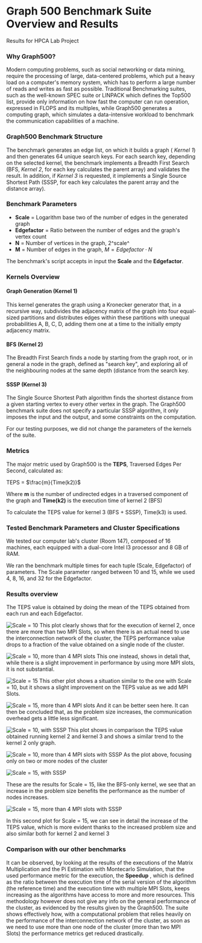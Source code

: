 # Graph 500 Benchmark Suite Overview and Results
Results for HPCA Lab Project


### Why Graph500?
Modern computing problems, such as social networking or data mining, require the processing of large, data-centered problems, which put a heavy load on a computer's memory system, which has to perform a large number of reads and writes as fast as possible. 
Traditional Benchmarking suites, such as the well-known SPEC suite or LINPACK which defines the Top500 list, provide only information on how fast the computer can run operation, expressed in FLOPS and its multiples, while Graph500 generates a computing graph, which simulates a data-intensive workload to benchmark the communication capabilities of a machine.

### Graph500 Benchmark Structure
The benchmark generates an edge list, on which it builds a graph ( *Kernel 1*) and then generates 64 unique search keys. For each search key, depending on the selected kernel, the benchmark implements a Breadth First Search (BFS, *Kernel 2*, for each key calculates the parent array) and validates the result. In addition, if *Kernel 3* is requested, it implements a Single Source Shortest Path (SSSP, for each key calculates the parent array and the distance array).

### Benchmark Parameters
* **Scale** = Logarithm base two of the number of edges in the generated graph
* **Edgefactor** = Ratio between the number of edges and the graph's vertex count
* **N** = Number of vertices in the graph, 2^scale^
* **M** = Number of edges in the graph, $M = Edgefactor \cdot N$

The benchmark's script accepts in input the **Scale** and the **Edgefactor**.

### Kernels Overview

#### Graph Generation (Kernel 1)
This kernel generates the graph using a Kronecker generator that, in a recursive way, subdivides the adjacency matrix of the graph into four equal-sized partitions and distributes edges within these partitions with unequal probabilities A, B, C, D, adding them one at a time to the initially empty adjacency matrix. 

####  BFS (Kernel 2)

The Breadth First Search finds a node by starting from the graph root, or in general a node in the graph, defined as "search key",  and exploring all of the neighbouring nodes at the same depth (distance from the search key. 

#### SSSP (Kernel 3)
The Single Source Shortest  Path algorithm finds the shortest distance from a given starting vertex to every other vertex in the graph. The Graph500 benchmark suite does not specify a particular SSSP algorithm, it only imposes the input and the output, and some constraints on the computation.

For our testing purposes, we did not change the parameters of the kernels of the suite.

### Metrics
The major metric used by Graph500 is the **TEPS**, Traversed Edges Per Second, calculated as:

TEPS = $\frac{m}{Time(k2)}$

Where **m**  is the number of undirected edges in a traversed component of the graph and **Time(k2)** is the  execution time of kernel 2 (BFS)

To calculate the TEPS value for kernel 3 (BFS + SSSP), Time(k3) is used.

### Tested Benchmark Parameters and Cluster Specifications
We tested our computer lab's cluster (Room 147), composed of 16 machines, each equipped with a dual-core Intel I3 processor and 8 GB of RAM.

We ran the benchmark multiple times for each tuple (Scale, Edgefactor) of parameters.
The Scale parameter ranged between 10 and 15, while we used 4, 8, 16, and 32 for the Edgefactor.


### Results overview
The TEPS value is obtained by doing the mean of the TEPS obtained from each run and each Edgefactor.

![Scale = 10](https://github.com/fhgre/Graph500_results/blob/master/Results_upd/G500_BFS_only/Presentazione_BFS_only-1.png)
This plot clearly shows that for the execution of kernel 2, once there are more than two MPI Slots, so when there is an actual need to use the interconnection network of the cluster, the TEPS performance value drops to a fraction of the value obtained on a single node of the cluster.

![Scale = 10, more than 4 MPI slots](https://github.com/fhgre/Graph500_results/blob/master/Results_upd/G500_BFS_only/Presentazione_BFS_only-2.png)
This one instead, shows in detali that, while there is a slight improvement in performance by using more MPI slots, it is not substantial.

![Scale = 15](https://github.com/fhgre/Graph500_results/blob/master/Results_upd/G500_BFS_only/Presentazione_BFS_only-3.png)
This other plot shows a situation similar to the one with Scale = 10, but it shows a slight improvement on the TEPS value as we add MPI Slots.

![Scale = 15, more than 4 MPI slots](https://github.com/fhgre/Graph500_results/blob/master/Results_upd/G500_BFS_only/Presentazione_BFS_only-4.png)
And it can be better seen here.
It can then be concluded that, as the problem size increases, the communication overhead gets a little less significant.

![Scale = 10, with SSSP](https://github.com/fhgre/Graph500_results/blob/master/Results_upd/G500_BFS%2BSSSP/Presentazione_BFS%2BSSSP-1.png)
This plot shows in comparison the TEPS value obtained running kernel 2 and kernel 3 and shows a similar trend to the kernel 2 only graph.

![Scale = 10, more than 4 MPI slots with SSSP](https://github.com/fhgre/Graph500_results/blob/master/Results_upd/G500_BFS%2BSSSP/Presentazione_BFS%2BSSSP-2.png)
As the plot above, focusing only on two or more nodes of the cluster

![Scale = 15, with SSSP](https://github.com/fhgre/Graph500_results/blob/master/Results_upd/G500_BFS%2BSSSP/Presentazione_BFS%2BSSSP-3.png)

These are the results for Scale = 15, like the BFS-only kernel, we see that an increase in the problem size benefits the performance as the number of nodes increases.

![Scale = 15, more than 4 MPI slots with SSSP](https://github.com/fhgre/Graph500_results/blob/master/Results_upd/G500_BFS%2BSSSP/Presentazione_BFS%2BSSSP-4.png)

In this second plot for Scale = 15, we can see in detail the increase of the TEPS value, which is more evident thanks to the increased problem size and also similar both for kernel 2 and kernel 3

### Comparison with our other benchmarks
It can be observed, by looking at the results of the executions of the Matrix Multiplication and the Pi Estimation with Montecarlo Simulation, that the used performance metric for the execution, the **Speedup** , which is defined as the ratio between the execution time of the serial version of the algorithm (the reference time)  and the execution time with  multiple MPI Slots, keeps increasing as the algorithms have access to more and more resources. This methodology however does not give any info on the general performance of the cluster, as evidenced by the results given by the Graph500. The suite shows effectively how, with a computational problem that relies heavily on the performance of the interconnection network of the cluster, as soon as we need to use more than one node of the cluster (more than two MPI Slots) the performance metrics get reduced drastically. 
